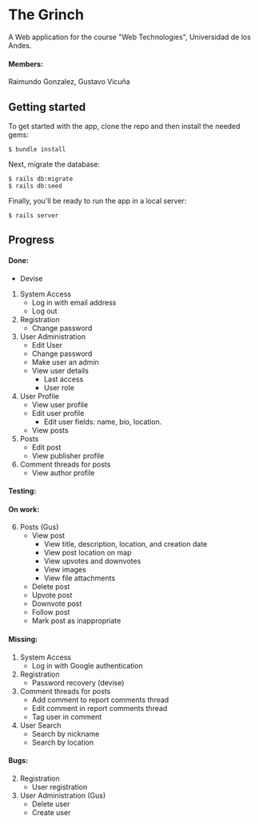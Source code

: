 # The Grinch
A Web application for the course "Web Technologies", Universidad de los Andes.
#### Members:
Raimundo Gonzalez,
Gustavo Vicuña
## Getting started

To get started with the app, clone the repo and then install the needed gems:

```
$ bundle install
```

Next, migrate the database:

```
$ rails db:migrate
$ rails db:seed
```

Finally, you'll be ready to run the app in a local server:

```
$ rails server
```
## Progress
#### Done:
* Devise
1. System Access
    * Log in with email address
    * Log out
2. Registration
    * Change password
3. User Administration
    * Edit User
    * Change password
    * Make user an admin
    * View user details
        * Last access
        * User role
5. User Profile
    * View user profile
    * Edit user profile
       * Edit user fields: name, bio, location.
    * View posts
6. Posts
    * Edit post
    * View publisher profile
7. Comment threads for posts
    * View author profile
#### Testing:
#### On work:
6. Posts (Gus)
    * View post
        * View title, description, location, and creation date
        * View post location on map
        * View upvotes and downvotes
        * View images
        * View file attachments
    * Delete post
    * Upvote post
    * Downvote post
    * Follow post
    * Mark post as inappropriate
#### Missing:
1. System Access
    * Log in with Google authentication
2. Registration
    * Password recovery (devise)
7. Comment threads for posts
    * Add comment to report comments thread
    * Edit comment in report comments thread
    * Tag user in comment
8. User Search
    * Search by nickname
    * Search by location
#### Bugs:
2. Registration
    * User registration
3. User Administration (Gus)
    * Delete user
    * Create user